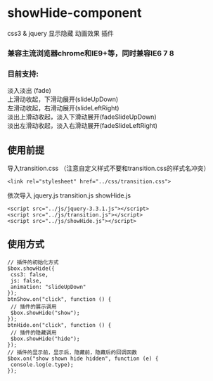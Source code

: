 # showHide-component
css3 &amp; jquery 显示隐藏 动画效果 插件
### 兼容主流浏览器chrome和IE9+等，同时兼容IE6 7 8
### 目前支持: 
淡入淡出 (fade)  
上滑动收起，下滑动展开(slideUpDown)  
左滑动收起，右滑动展开(slideLeftRight)  
淡出上滑动收起，淡入下滑动展开(fadeSlideUpDown)  
淡出左滑动收起，淡入右滑动展开(fadeSlideLeftRight)  

## 使用前提
导入transition.css （注意自定义样式不要和transition.css的样式名冲突）
```
<link rel="stylesheet" href="../css/transition.css">
```

依次导入
  jquery.js
  transition.js
  showHide.js
```
<script src="../js/jquery-3.3.1.js"></script>
<script src="../js/transition.js"></script>
<script src="../js/showHide.js"></script>
 ```
 
 ## 使用方式
 ```
// 插件的初始化方式
$box.showHide({
  css3: false,
  js: false,
  animation: "slideUpDown"           
});
btnShow.on("click", function () {
  // 插件的展示调用
  $box.showHide("show");
});
btnHide.on("click", function () {
  // 插件的隐藏调用
  $box.showHide("hide");
});
// 插件的显示前，显示后，隐藏前，隐藏后的回调函数
$box.on("show shown hide hidden", function (e) {
  console.log(e.type);
});        
```
 
 

